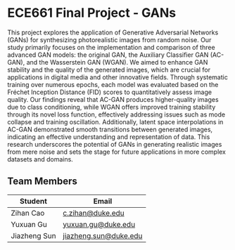 # ECE661 Final Project - GANs

This project explores the application of Generative Adversarial Networks (GANs) for synthesizing photorealistic images from random noise. Our study primarily focuses on the implementation and comparison of three advanced GAN models: the original GAN, the Auxiliary Classifier GAN (AC-GAN), and the Wasserstein GAN (WGAN). We aimed to enhance GAN stability and the quality of the generated images, which are crucial for applications in digital media and other innovative fields. Through systematic training over numerous epochs, each model was evaluated based on the Fréchet Inception Distance (FID) scores to quantitatively assess image quality. Our findings reveal that AC-GAN produces higher-quality images due to class conditioning, while WGAN offers improved training stability through its novel loss function, effectively addressing issues such as mode collapse and training oscillation. Additionally, latent space interpolations in AC-GAN demonstrated smooth transitions between generated images, indicating an effective understanding and representation of data. This research underscores the potential of GANs in generating realistic images from mere noise and sets the stage for future applications in more complex datasets and domains.

## Team Members
| Student | Email |
|-----------------|-----------------|
| Zihan Cao | c.zihan@duke.edu |
| Yuxuan Gu | yuxuan.gu@duke.edu |
| Jiazheng Sun | jiazheng.sun@duke.edu |